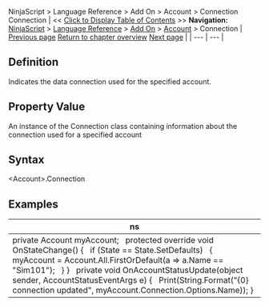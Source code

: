 ﻿
NinjaScript \> Language Reference \> Add On \> Account \> Connection
Connection
| \<\< [Click to Display Table of Contents](connection.md) \>\> **Navigation:**     [NinjaScript](ninjascript.md) \> [Language Reference](language_reference_wip.md) \> [Add On](add_on.md) \> [Account](account_class.md) \> Connection | [Previous page](change.md) [Return to chapter overview](account_class.md) [Next page](connectoptions.md) |
| --- | --- |
## Definition
Indicates the data connection used for the specified account.
 
## Property Value
An instance of the Connection class containing information about the connection used for a specified account
 
## Syntax
\<Account\>.Connection
## 
## Examples
| ns |
| --- |
| private Account myAccount;   protected override void OnStateChange() {    if (State \=\= State.SetDefaults)    {        myAccount \= Account.All.FirstOrDefault(a \=\> a.Name \=\= "Sim101");    } }   private void OnAccountStatusUpdate(object sender, AccountStatusEventArgs e) {    Print(String.Format("{0} connection updated", myAccount.Connection.Options.Name)); } |

